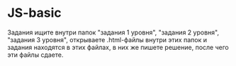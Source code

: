 # JS-basic

Задания ищите внутри папок "задания 1 уровня", "задания 2 уровня",
"задания 3 уровня", открываете .html-файлы внутри этих папок и задания 
находятся в этих файлах, в них же пишете решение, после чего эти файлы
сдаете.